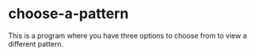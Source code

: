 # choose-a-pattern
This is a program where you have three options to choose from to view a different pattern.
